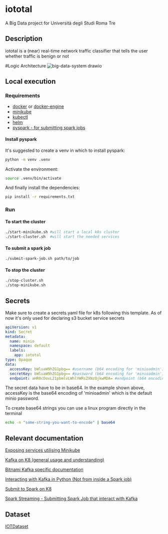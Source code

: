 # iototal
A Big Data project for Università degli Studi Roma Tre

## Description
iototal is a (near) real-time network traffic classifier that tells the user whether traffic is benign or not

#Logic Architecture
![big-data-system drawio](https://github.com/user-attachments/assets/48f1531f-e171-4e50-bc98-d7bb223b856c)


## Local execution

### Requirements
- [docker](https://docs.docker.com/get-started/get-docker/) or [docker-engine](https://docs.docker.com/engine/install/)
- [minikube](https://minikube.sigs.k8s.io/docs/start/)
- [kubectl](https://kubernetes.io/docs/tasks/tools/)
- [helm](https://helm.sh/docs/intro/install/)
- [pyspark - for submitting spark jobs](https://spark.apache.org/docs/latest/api/python/getting_started/install.html#using-pypi)

#### Install pyspark
It's suggested to create a venv in which to install pyspark:
```bash
python -m venv .venv
```
Activate the environment:
```bash
source .venv/bin/activate
```
And finally install the dependencies:
```bash
pip install -r requirements.txt
```


### Run
#### To start the cluster
```bash
./start-minikube.sh #will start a local k8s cluster
./start-cluster.sh  #will start the needed services
```

#### To submit a spark job
```bash
./submit-spark-job.sh path/to/job
```

#### To stop the cluster
```bash
./stop-cluster.sh
./stop-minikube.sh
```

## Secrets
Make sure to create a secrets.yaml file for k8s following this template. As of now it's only used for declaring s3 bucket service secrets
```yaml
apiVersion: v1
kind: Secret
metadata:
  name: minio
  namespace: default
  labels:
    app: iototal
type: Opaque
data:
  accessKey: bWluaW9hZG1pbg== #username (b64 encoding for 'minioadmin')
  secretKey: bWluaW9hZG1pbg== #password (b64 encoding for 'minioadmin')
  endpoint: aHR0cDovL21pbmlvLWhlYWRsZXNzOjkwMDA= #endpoint (b64 encoding for 'http://minio-headless:9000')
```
The secret data have to be in base64. In the example shown above, accessKey is the base64 encoding of 'minioadmin' which is the default minio password.

To create base64 strings you can use a linux program directly in the terminal
```bash
echo -n "some-string-you-want-to-encode" | base64
```

## Relevant documentation
[Exposing services utilising Minikube](https://minikube.sigs.k8s.io/docs/start/?arch=%2Flinux%2Fx86-64%2Fstable%2Fdebian+package#Service)

[Kafka on K8 (general usage and understanding)](https://learnk8s.io/kafka-ha-kubernetes)

[Bitnami Kafka specific documentation](https://github.com/bitnami/charts/tree/main/bitnami/kafka)

[Interacting with Kafka in Python (Not from inside a Spark job)](https://kafka-python.readthedocs.io/en/master/)

[Submit to Spark on K8](https://spark.apache.org/docs/latest/running-on-kubernetes.html#submitting-applications-to-kubernetes)

[Spark Streaming - Submitting Spark Job that interact with Kafka](https://spark.apache.org/docs/latest/structured-streaming-kafka-integration.html)


## Dataset

[IOTDataset](http://cicresearch.ca/IOTDataset/CIC_IOT_Dataset2023/Dataset/)
